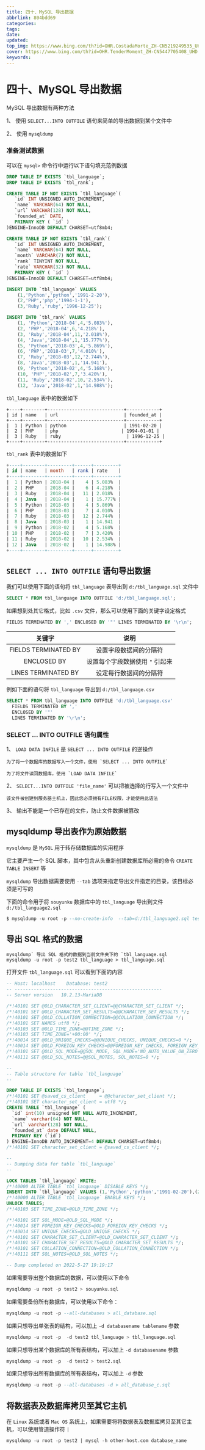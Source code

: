 ```yaml
---
title: 四十、MySQL 导出数据
abbrlink: 804bdd69
categories: 
tags: 
date: 
updated: 
top_img: https://www.bing.com/th?id=OHR.CostadaMorte_ZH-CN5219249535_UHD.jpg
cover: https://www.bing.com/th?id=OHR.TenderMoment_ZH-CN5447705408_UHD.jpg
keywords: 
---
```

# 四十、MySQL 导出数据

MySQL 导出数据有两种方法

1、 使用 `SELECT...INTO OUTFILE` 语句来简单的导出数据到某个文件中

2、 使用 `mysqldump`

### 准备测试数据

可以在 `mysql>` 命令行中运行以下语句填充范例数据

```sql
DROP TABLE IF EXISTS `tbl_language`;
DROP TABLE IF EXISTS `tbl_rank`;

CREATE TABLE IF NOT EXISTS `tbl_language`(
   `id` INT UNSIGNED AUTO_INCREMENT,
   `name` VARCHAR(64) NOT NULL,
   `url` VARCHAR(128) NOT NULL,
   `founded_at` DATE,
   PRIMARY KEY ( `id` )
)ENGINE=InnoDB DEFAULT CHARSET=utf8mb4;

CREATE TABLE IF NOT EXISTS `tbl_rank`(
   `id` INT UNSIGNED AUTO_INCREMENT,
   `name` VARCHAR(64) NOT NULL,
   `month` VARCHAR(7) NOT NULL,
   `rank` TINYINT NOT NULL,
   `rate` VARCHAR(32) NOT NULL,
   PRIMARY KEY ( `id` )
)ENGINE=InnoDB DEFAULT CHARSET=utf8mb4;

INSERT INTO `tbl_language` VALUES
    (1,'Python','python','1991-2-20'),
    (2,'PHP','php','1994-1-1'),
    (3,'Ruby','ruby','1996-12-25');

INSERT INTO `tbl_rank` VALUES
    (1, 'Python','2018-04',4,'5.083%'),
    (2, 'PHP','2018-04',6,'4.218%'),
    (3, 'Ruby','2018-04',11,'2.018%'),
    (4, 'Java','2018-04',1,'15.777%'),
    (5, 'Python','2018-03',4,'5.869%'),
    (6, 'PHP','2018-03',7,'4.010%'),
    (7, 'Ruby','2018-03',12,'2.744%'),
    (8, 'Java','2018-03',1,'14.941'),
    (9, 'Python','2018-02',4,'5.168%'),
    (10, 'PHP','2018-02',7,'3.420%'),
    (11, 'Ruby','2018-02',10,'2.534%'),
    (12, 'Java','2018-02',1,'14.988%');
```

`tbl_language` 表中的数据如下

```
+----+--------+----------------------------+------------+
| id | name   | url                        | founded_at |
+----+--------+----------------------------+------------+
|  1 | Python | python				       | 1991-02-20 |
|  2 | PHP    | php      				  | 1994-01-01 |
|  3 | Ruby   | ruby 						| 1996-12-25 |
+----+--------+----------------------------+------------+
```

`tbl_rank` 表中的数据如下

```sql
+----+--------+---------+------+---------+
| id | name   | month   | rank | rate    |
+----+--------+---------+------+---------+
|  1 | Python | 2018-04 |    4 | 5.083%  |
|  2 | PHP    | 2018-04 |    6 | 4.218%  |
|  3 | Ruby   | 2018-04 |   11 | 2.018%  |
|  4 | Java   | 2018-04 |    1 | 15.777% |
|  5 | Python | 2018-03 |    4 | 5.869%  |
|  6 | PHP    | 2018-03 |    7 | 4.010%  |
|  7 | Ruby   | 2018-03 |   12 | 2.744%  |
|  8 | Java   | 2018-03 |    1 | 14.941  |
|  9 | Python | 2018-02 |    4 | 5.168%  |
| 10 | PHP    | 2018-02 |    7 | 3.420%  |
| 11 | Ruby   | 2018-02 |   10 | 2.534%  |
| 12 | Java   | 2018-02 |    1 | 14.988% |
+----+--------+---------+------+---------+
```

## `SELECT ... INTO OUTFILE` 语句导出数据

我们可以使用下面的语句将 `tbl_language` 表导出到 `d:/tbl_language.sql` 文件中

```sql
SELECT * FROM tbl_language INTO OUTFILE 'd:/tbl_language.sql';
```

如果想到处其它格式，比如 `.csv` 文件，那么可以使用下面的关键字设定格式

```sql
FIELDS TERMINATED BY ',' ENCLOSED BY '"' LINES TERMINATED BY '\r\n';
```

|        关键字        |              说明               |
| :------------------: | :-----------------------------: |
| FIELDS TERMINATED BY |     设置字段数据间的分隔符      |
|     ENCLOSED BY      | 设置每个字段数据使用 `"` 引起来 |
| LINES TERMINATED BY  |     设定每行数据间的分隔符      |

例如下面的语句将 `tbl_language` 导出到 `d:/tbl_language.csv`

```sql
SELECT * FROM tbl_language INTO OUTFILE 'd:/tbl_language.csv' 
  FIELDS TERMINATED BY ',' 
  ENCLOSED BY '"'
  LINES TERMINATED BY '\r\n';
```

### SELECT … INTO OUTFILE 语句属性

1、 `LOAD DATA INFILE` 是 `SELECT ... INTO OUTFILE` 的逆操作

```
为了将一个数据库的数据写入一个文件，使用 `SELECT ... INTO OUTFILE`

为了将文件读回数据库，使用 `LOAD DATA INFILE`
```

2、 `SELECT...INTO OUTFILE 'file_name'` 可以把被选择的行写入一个文件中

```
该文件被创建到服务器主机上，因此您必须拥有FILE权限，才能使用此语法
```

3、 输出不能是一个已存在的文件，防止文件数据被篡改

## mysqldump 导出表作为原始数据

`mysqldump` 是 `MySQL` 用于转存储数据库的实用程序

它主要产生一个 SQL 脚本，其中包含从头重新创建数据库所必需的命令 `CREATE TABLE INSERT` 等

`mysqldump` 导出数据需要使用 `--tab` 选项来指定导出文件指定的目录，该目标必须是可写的

下面的命令用于将 `souyunku` 数据库中的 `tbl_language` 导出到文件 `d:/tbl_language2.sql`

```sql
$ mysqldump -u root -p --no-create-info  --tab=d:/tbl_language2.sql test2 tbl_language
```

## 导出 SQL 格式的数据

```
mysqldump` 导出 SQL 格式的数据到当前文件夹下的 `tbl_language.sql
mysqldump -u root -p test2 tbl_language > tbl_language.sql
```

打开文件 `tbl_language.sql` 可以看到下面的内容

```sql
-- Host: localhost    Database: test2
-- ------------------------------------------------------
-- Server version   10.2.13-MariaDB

/*!40101 SET @OLD_CHARACTER_SET_CLIENT=@@CHARACTER_SET_CLIENT */;
/*!40101 SET @OLD_CHARACTER_SET_RESULTS=@@CHARACTER_SET_RESULTS */;
/*!40101 SET @OLD_COLLATION_CONNECTION=@@COLLATION_CONNECTION */;
/*!40101 SET NAMES utf8 */;
/*!40103 SET @OLD_TIME_ZONE=@@TIME_ZONE */;
/*!40103 SET TIME_ZONE='+00:00' */;
/*!40014 SET @OLD_UNIQUE_CHECKS=@@UNIQUE_CHECKS, UNIQUE_CHECKS=0 */;
/*!40014 SET @OLD_FOREIGN_KEY_CHECKS=@@FOREIGN_KEY_CHECKS, FOREIGN_KEY_CHECKS=0 */;
/*!40101 SET @OLD_SQL_MODE=@@SQL_MODE, SQL_MODE='NO_AUTO_VALUE_ON_ZERO' */;
/*!40111 SET @OLD_SQL_NOTES=@@SQL_NOTES, SQL_NOTES=0 */;

--
-- Table structure for table `tbl_language`
--

DROP TABLE IF EXISTS `tbl_language`;
/*!40101 SET @saved_cs_client     = @@character_set_client */;
/*!40101 SET character_set_client = utf8 */;
CREATE TABLE `tbl_language` (
  `id` int(10) unsigned NOT NULL AUTO_INCREMENT,
  `name` varchar(64) NOT NULL,
  `url` varchar(128) NOT NULL,
  `founded_at` date DEFAULT NULL,
  PRIMARY KEY (`id`)
) ENGINE=InnoDB AUTO_INCREMENT=4 DEFAULT CHARSET=utf8mb4;
/*!40101 SET character_set_client = @saved_cs_client */;

--
-- Dumping data for table `tbl_language`
--

LOCK TABLES `tbl_language` WRITE;
/*!40000 ALTER TABLE `tbl_language` DISABLE KEYS */;
INSERT INTO `tbl_language` VALUES (1,'Python','python','1991-02-20'),(2,'PHP','php','1994-01-01'),(3,'Ruby','ruby','1996-12-25');
/*!40000 ALTER TABLE `tbl_language` ENABLE KEYS */;
UNLOCK TABLES;
/*!40103 SET TIME_ZONE=@OLD_TIME_ZONE */;

/*!40101 SET SQL_MODE=@OLD_SQL_MODE */;
/*!40014 SET FOREIGN_KEY_CHECKS=@OLD_FOREIGN_KEY_CHECKS */;
/*!40014 SET UNIQUE_CHECKS=@OLD_UNIQUE_CHECKS */;
/*!40101 SET CHARACTER_SET_CLIENT=@OLD_CHARACTER_SET_CLIENT */;
/*!40101 SET CHARACTER_SET_RESULTS=@OLD_CHARACTER_SET_RESULTS */;
/*!40101 SET COLLATION_CONNECTION=@OLD_COLLATION_CONNECTION */;
/*!40111 SET SQL_NOTES=@OLD_SQL_NOTES */;

-- Dump completed on 2022-5-27 19:19:17
```

如果需要导出整个数据库的数据，可以使用以下命令

```sql
mysqldump -u root -p test2 > souyunku.sql
```

如果需要备份所有数据库，可以使用以下命令：

```sql
mysqldump -u root -p --all-databases > all_database.sql
```

如果只想导出单张表的结构，可以加上 `-d databasename tablename` 参数

```sql
mysqldump -u root -p  -d test2 tbl_language > tbl_language.sql
```

如果只想导出某个数据库的所有表结构，可以加上 `-d databasename` 参数

```sql
mysqldump -u root -p  -d test2 > test2.sql
```

如果只想导出所有数据库的所有表结构，可以加上 `-d` 参数

```sql
mysqldump -u root -p --all-databases -d > all_database_c.sql
```

## 将数据表及数据库拷贝至其它主机

在 `Linux` 系统或者 `Mac OS` 系统上，如果需要将将数据表及数据库拷贝至其它主机，可以使用管道操作符 `|`

```sql
mysqldump -u root -p test2 | mysql -h other-host.com database_name
```